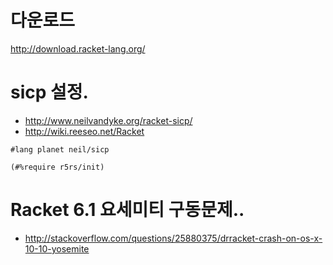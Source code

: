 # 다운로드
http://download.racket-lang.org/



# sicp 설정.
- http://www.neilvandyke.org/racket-sicp/
- http://wiki.reeseo.net/Racket

```racket
#lang planet neil/sicp

(#%require r5rs/init)
```



# Racket 6.1 요세미티 구동문제..
- http://stackoverflow.com/questions/25880375/drracket-crash-on-os-x-10-10-yosemite
